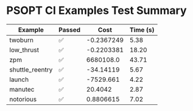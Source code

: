 # PSOPT CI Examples Test Summary

| Example | Passed | Cost | Time (s) |
|---|---|---|---|
| twoburn | ✅ | -0.2367249 | 5.38 |
| low_thrust | ✅ | -0.2203381 | 18.20 |
| zpm | ✅ | 6680108.0 | 43.71 |
| shuttle_reentry | ✅ | -34.14119 | 5.67 |
| launch | ✅ | -7529.661 | 4.22 |
| manutec | ✅ | 20.4042 | 2.87 |
| notorious | ✅ | 0.8806615 | 7.02 |